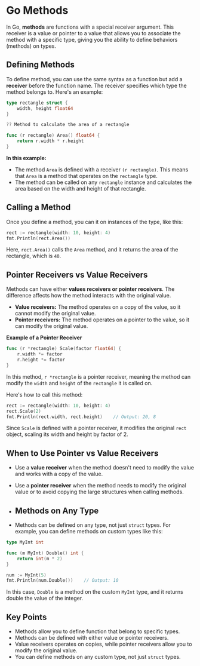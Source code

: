 # Go Methods

In Go, **methods** are functions with a special receiver argument. This receiver is a value or pointer to a value that allows you to associate the method with a specific type, giving you the ability to define behaviors (methods) on types.

## Defining Methods

To define method, you can use the same syntax as a function but add a **receiver** before the function name. The receiver specifies which type the method belongs to. Here's an example:

```go
type rectangle struct {
    width, height float64
}

?? Method to calculate the area of a rectangle

func (r rectangle) Area() float64 {
    return r.width * r.height
}
```
**In this example:**
- The method `Area` is defined with a receiver `(r rectangle)`. This means that `Area` is a method that operates on the `rectangle` type.
- The method can be called on any `rectangle` instance and calculates the area based on the width and height of that rectangle.

## Calling a Method

Once you define a method, you can it on instances of the type, like this:

```go
rect := rectangle(width: 10, height: 4)
fmt.Println(rect.Area())
```
Here, `rect.Area()` calls the `Area` method, and it returns the area of the rectangle, which is `40`.

## Pointer Receivers vs Value Receivers

Methods can have either **values receivers or pointer receivers**. The difference affects how the method interacts with the original value.
- **Value receivers:** The method operates on a copy of the value, so it cannot modify the original value.
- **Pointer receivers:** The method operates on a pointer to the value, so it can modify the original value.

**Example of a Pointer Receiver**

```go
func (r *rectangle) Scale(factor float64) {
    r.width *= factor
    r.height *= factor
}
```
In this method, `r *rectangle` is a pointer receiver, meaning the method can modify the `width` and `height` of the `rectangle` it is called on.

Here's how to call this method:

```go
rect := rectangle(width: 10, height: 4)
rect.Scale(2)
fmt.Println(rect.width, rect.height)    // Output: 20, 8
```
Since `Scale` is defined with a pointer receiver, it modifies the original `rect` object, scaling its width and height by factor of 2.

## When to Use Pointer vs Value Receivers
- Use a **value receiver** when the method doesn't need to modify the value and works with a copy of the value.
- Use a **pointer receiver** when the method needs to modify the original value or to avoid copying the large structures when calling methods.

- ## Methods on Any Type

- Methods can be defined on any type, not just `struct` types. For example, you can define methods on custom types like this:

```go
type MyInt int

func (m MyInt) Double() int {
    return int(m * 2)
}

num := MyInt(5)
fmt.Println(num.Double())    // Output: 10
```
In this case, `Double` is a method on the custom `MyInt` type, and it returns double the value of the integer.

## Key Points
- Methods allow you to define function that belong to specific types.
- Methods can be defined with either value or pointer receivers.
- Value receivers operates on copies, while pointer receivers allow you to modify the original value.
- You can define methods on any custom type, not just `struct` types.
